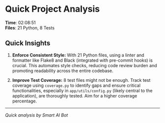 # Quick Project Analysis

**Time**: 02:08:51  
**Files**: 21 Python, 8 Tests

## Quick Insights

1. **Enforce Consistent Style:** With 21 Python files, using a linter and formatter like Flake8 and Black (integrated with pre-commit hooks) is crucial. This automates style checks, reducing code review burden and promoting readability across the entire codebase.

2. **Improve Test Coverage:** 8 test files might not be enough. Track test coverage using `coverage.py` to identify gaps and ensure critical functionalities, especially in `app/utils/config.py` (likely central to the application), are thoroughly tested. Aim for a higher coverage percentage.


---
*Quick analysis by Smart AI Bot*
